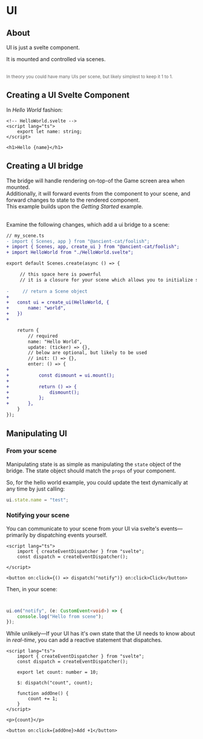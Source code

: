 

# UI

## About

UI is just a svelte component. <br />

It is mounted and controlled via scenes. <br/><br/>

<small style="display: block; width: 100%; color: #666">
In theory you could have many UIs per scene, but likely simplest to keep it 1 to 1.
</small>


## Creating a UI Svelte Component

In _Hello World_ fashion:

```svelte
<!-- HelloWorld.svelte -->
<script lang="ts">
    export let name: string;
</script>

<h1>Hello {name}</h1>
```

## Creating a UI bridge

The bridge will handle rendering on-top-of the Game screen area when mounted.
<br />
Additionally, it will forward events from the component to your scene, and forward changes to state to the rendered component.
<br />
This example builds upon the _Getting Started_ example.
<br/><br/>

Examine the following changes, which add a ui bridge to a scene:
```diff
// my_scene.ts
- import { Scenes, app } from "@ancient-cat/foolish";
+ import { Scenes, app, create_ui } from "@ancient-cat/foolish";
+ import HelloWorld from "./HelloWorld.svelte";

export default Scenes.create(async () => {

     // this space here is powerful
     // it is a closure for your scene which allows you to initialize systems, load assets, and more.
 
-     // return a Scene object
+ 
+   const ui = create_ui(HelloWorld, {
+       name: "world",
+   })
+

    return {
        // required
        name: "Hello World",
        update: (ticker) => {},
        // below are optional, but likely to be used
        // init: () => {},
        enter: () => {
+
+           const dismount = ui.mount();
+
+           return () => {
+               dismount();
+           };
+       },
    }
});
```


## Manipulating UI

### From your scene
Manipulating state is as simple as manipulating the `state` object of the bridge.
The state object should match the `props` of your component.

So, for the hello world example, you could update the text dynamically at any time by just calling:

```ts
ui.state.name = "test";
```

### Notifying your scene

You can communicate to your scene from your UI via svelte's events—primarily by dispatching events yourself.

```svelte
<script lang="ts">
    import { createEventDispatcher } from "svelte";
    const dispatch = createEventDispatcher();

</script>

<button on:click={() => dispatch("notify")} on:click>Click</button>
```

Then, in your scene:
```ts


ui.on("notify", (e: CustomEvent<void>) => {
    console.log("Hello from scene");
});

```


While unlikely—If your UI has it's own state that the UI needs to know about in _real-time_, you can add a reactive statement that dispatches.

```svelte
<script lang="ts">
    import { createEventDispatcher } from "svelte";
    const dispatch = createEventDispatcher();

    export let count: number = 10;

    $: dispatch("count", count);

    function addOne() {
        count += 1;
    }
</script>

<p>{count}</p>

<button on:click={addOne}>Add +1</button>
```